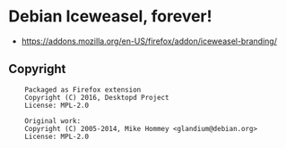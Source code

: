 # Debian Iceweasel, forever!

* https://addons.mozilla.org/en-US/firefox/addon/iceweasel-branding/


## Copyright

        Packaged as Firefox extension
        Copyright (C) 2016, Desktopd Project
        License: MPL-2.0
        
        Original work:
        Copyright (C) 2005-2014, Mike Hommey <glandium@debian.org>
        License: MPL-2.0

